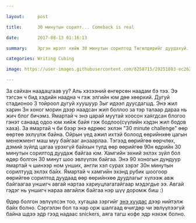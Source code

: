 ```yaml
---

layout:     post

title:      30 минутын сорилт... Comeback is real

date:       2017-08-13 01:16:13

summary:    Эргэн ирэлт хийж 30 минутын сорилтод Төгөлдөрийг дуудахуй.

categories: Writing Cubing

image: https://user-images.githubusercontent.com/8258715/29251803-ec2624a0-8096-11e7-9d0b-ffeee54adeda.png

---
```


За сайхан наадацгаав уу? Аль хэзээний өнгөрсөн наадам бэ тээ. Ээ тэгсэн ч бид хэдийн наадна ч гэж элгийн юм дөө хөөрхий. Дугуй стадионоо 3 тойроол дугуй хуушуур 3ыг идээл дуусдагшд. Энэ жил харин 3н хоног морин дээр наадсан жил боллоо за тэр талаар дараа нь жич блог бичэмз. Ямартай ч энэ царай муутай хоосон хаягдсан блогоо гэнэт санаад одоо юм хийж байя гэж бодлоо(сүүлийн хэдэн жил бодов хаха). За ямартай ч би бээр энэ өдрөөс эхлэн "30 minute challenge" өөр өөртөө эхлүүлж байна. Ойрын үед ажил ихтэй болоод өөрийнхөө цагын менежмент маш муу байгааг анзаарлаа. Тэгээд өөрийгөө өөрчлөх, дэмий зүйлд цагаа үрэхгүй байхын тулд өөр өөрийгөө 90н өдрийн 30 минутын сорилтод дуудаж байгаа юм. Хамгийн эхний эхлэх зүйл бол өдөр болгон 30 минут шоо эвлүүлэх байгаа. Энэ 90 хоногын дундуур ямартай ч шинээр ном унших, англи хэл сурах зэрэг 30н минутын сорилтууд эхлэх байх. Ямартай ч хамгийн эхэнд рубик шоогоор өөрийгөө сорилтод дуудаад өөр өөрийнхөө дуудлагыг хүлээж авж байгаагаа уншигч авгай нартаа хариуцлагатайгаар мэдэгдье ээ. Авгай гэдэг нь уншигч нараа авгайлж байгаа нэр шүү доромж биш :) 



Өдөр болгон эвлүүлсэн тоо, хугацаа зэргийг [энэ хуудас](https://tgldr.github.io/30-minutes-rubik/) дээр нийтэлж байх болно. Сэргэлэн бол та нар орж шалгаад өчигдөр чи эвлүүлээгүй байна шдээ эдр гээд надаас snickers, аяга тагш кофе эдр нэхэж болно. 